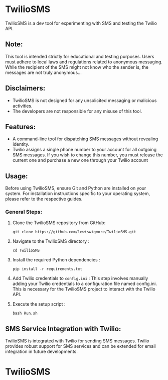 # TwilioSMS

TwilioSMS is a dev tool for experimenting with SMS and testing the Twilio API.

## Note:
This tool is intended strictly for educational and testing purposes. Users must adhere to local laws and regulations related to anonymous messaging. While the recipient of the SMS might not know who the sender is, the messages are not truly anonymous...

## Disclaimers:
- TwilioSMS is not designed for any unsolicited messaging or malicious activities.
- The developers are not responsible for any misuse of this tool.

## Features:
- A command-line tool for dispatching SMS messages without revealing identity.
- Twilio assigns a single phone number to your account for all outgoing SMS messages. If you wish to change this number, you must release the current one and purchase a new one through your Twilio account

## Usage:
Before using TwilioSMS, ensure Git and Python are installed on your system. For installation instructions specific to your operating system, please refer to the respective guides.

### General Steps:
1. Clone the TwilioSMS repository from GitHub:
   ```
   git clone https://github.com/lewiswigmore/TwilioSMS.git
   ```
2. Navigate to the TwilioSMS directory :
   ```
   cd TwilioSMS
   ```
3. Install the required Python dependencies :
   ```
   pip install -r requirements.txt
   ```
4. Add Twilio credentials to `config.ini` : This step involves manually adding your Twilio credentials to a configuration file named config.ini. This is necessary for the TwilioSMS project to interact with the Twilio API.

5. Execute the setup script :
   ```
   bash Run.sh
   ```


## SMS Service Integration with Twilio:
TwilioSMS is integrated with Twilio for sending SMS messages. Twilio provides robust support for SMS services and can be extended for email integration in future developments.
# TwilioSMS

